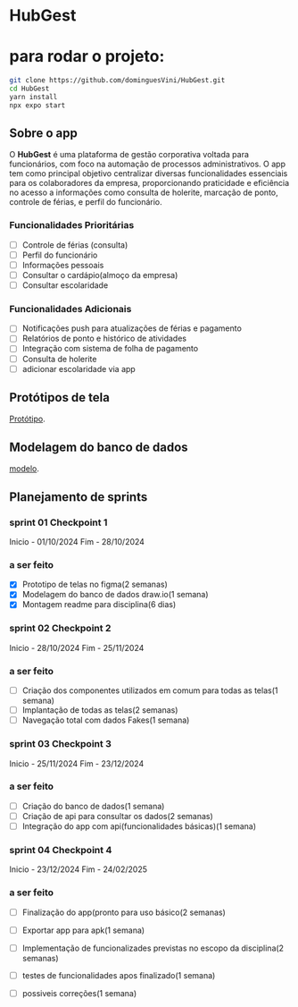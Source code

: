 # HubGest

# para rodar o projeto:

```bash
git clone https://github.com/dominguesVini/HubGest.git
cd HubGest
yarn install
npx expo start
```

## Sobre o app

O **HubGest** é uma plataforma de gestão corporativa voltada para funcionários, com foco na automação de processos administrativos. O app tem como principal objetivo centralizar diversas funcionalidades essenciais para os colaboradores da empresa, proporcionando praticidade e eficiência no acesso a informações como consulta de holerite, marcação de ponto, controle de férias, e perfil do funcionário.

### Funcionalidades Prioritárias
- [ ] Controle de férias (consulta)
- [ ] Perfil do funcionário
- [ ] Informações pessoais
- [ ] Consultar o cardápio(almoço da empresa)
- [ ] Consultar escolaridade

 ### Funcionalidades Adicionais
- [ ] Notificações push para atualizações de férias e pagamento
- [ ] Relatórios de ponto e histórico de atividades
- [ ] Integração com sistema de folha de pagamento
- [ ] Consulta de holerite
- [ ] adicionar escolaridade via app

 ## Protótipos de tela
  [Protótipo](https://www.figma.com/design/2txiHiHjIonf0DTWYvECnZ/HubGest?node-id=0-1&t=9h436KBo8HcvDBaT-1).

 ## Modelagem do banco de dados
 [modelo](https://app.diagrams.net/?tags=%7B%7D&lightbox=1&highlight=0000ff&edit=_blank&layers=1&nav=1&title=Diagrama%20sem%20nome.drawio#R%3Cmxfile%3E%3Cdiagram%20name%3D%22Page-1%22%20id%3D%222ca16b54-16f6-2749-3443-fa8db7711227%22%3E7Vxtc6M2EP41nmk%2F%2BAaE45CPiZ1c22tnbu567V2%2FdGRYY%2FUw4oRInPv1XWHxTs7YCTaeMPlgtHph9azY3UeCjKzZevNW0HD1B3fBHxHD3Yys%2BYgQYliX%2BKMkj1uJeWVqiSeYq2W54CP7DlpoaGnMXIhKDSXnvmRhWejwIABHlmRUCP5QbrbkfvmuIfWgJvjoUL8u%2FZu5cqWlpmHkFb8A81b61vaFrlhQ56sneBzo%2BwU8gG3NmqbD6KbRirr8oSCybkfWTHAut1frzQx8hWuK2Lbf3RO1mcoCAtmmAwHXIrA0CL1cTnAKYz3CPfVjDcOITH0c68Zl90ph%2BajxmX6LlZY3C74ZR%2Bw7C7yRdb3gwgUxRhnWPGxRu04Qu1BNC8Bcj4gFE%2FWHFSF13e0AJFQ989HxylO%2FcRRTwXiqDM4o0WdbmUolXaByTUrWVFnyQCq1QQlhXbmn4SBMmVKFcUitVRRSp9rKqOufqbjg%2BEBUhaImcVPJ%2B3eFOefiesNUsqgNtqMjcz%2BVwcUpBc0orpiEsZoxJAY0QgGN1sJfNO9VWYftsPqeuDw7mZYS1tH8Ab5378zuAZ4DPpKSrvGp5Orp69Hsre5nfxugTwCnXzPHX7oO8SJYRGFzuVNYIJLo%2BmfsnvmJvxXOioqfTOPn%2FuBz2MQO7iioQ2dcDGgkEhryCN0FrhGVUWDeA4n3fJ1gYKCNfVpaGtbrXRoBX0PpKXnNj4lk98MTgjkbBCtaWBRWYVHkg%2FncYwqjSqTLetmvdyEdq2MjFErYRAyUfMtpUjkpJebkHoRkSFmvfeYFKJJcWZTqkg9L1Ytjq6Wf0MwlQ%2Fpn3azkGn%2FmJl4mdAwUHTTUMkr5qCo4fM0cfe3TBfg3GX%2BbcR8jtTVPqC12k4J%2FzViyGlbxqzu6Zr5i%2F3%2BBcGlAtVgzfZOoMuqTjoWMwaVgL51swELN1LFhscwgKDLclLIiFLApiDTjfQvoLqVAbA1de6XJt96YGE9SRv%2BQ03xiadmqwPDJRAup3lrwsrFzjo0Xmma3pNzW8yh34vwy1k2M7ROdEl681Jw3ramQcCPn4WmLnI1jQRHyGr%2BDLKPP1ulBdLyuXZGXq1qk5mfOy%2FfiPx3SV%2BbOmEtd6EKLg52niItBa2cmc7BiuzKqeA2iE%2FscjMyCMpGo1ARO78KuA2H7NKK32cAQm08em82GWGzaDbHYfIlYbC0%2Bf3gcb25%2B%2B9MMvX9mc%2FuTtxxne%2FO5KcH14KMuciFX3OMB9W9zacVUeZvfubJ6Avt%2FIOWjBpjGkpdtDRsmP%2Bvu6vqLun5zoUvzTaFq%2FpgWApzv53QAVdj2Sna4k3LeLymlHbcTVLN68txAiyIeCweeyFwm%2BlSGCg%2FkE22eMLcAX1G38v1fNK2anF9a5Za2iYfUandKs%2BfG%2BvEij9qjqSj30oF8CEzHDExTq8oa1aPVhjVOuyCN9vl5tyUIhhgMfq2FX7vTWJ2WMGbnwt051l3bu99iFjG1xztXy8KlEnri4HPNrmVVtf7RMx44EEVNMPZY1zqwJ1YNVaG%2FBsxh%2FC3%2Fzvun2x1bNyiWD%2BWiT3meZxlyjmPmHFZ1p3pq1nOOZnZ81RU7tk5KjjNC%2FKXIh3tJjnHZ7GbH1pHYcaMpp%2Beyz9GhRRqBmZxqzyLV8JzSekefKgxp%2Fe6EursTmH3S%2BveUdUItWipQeX1l2tWZz94pVLwsqEUO0GrIjo6aHZFydpR9OLArObq66CignuGWc5j4gsF3vwqvOfinPf1TzRk1uKynd4wr7omQNy3Z22VX5C2lj31I%2BclhZ5vdsLdmtNqcb5JTMjjzDCOOE4toON1sRxe2UPXsWLMQhS57k7tLFvIUriFGnk2MtCtBckzslkm83VmMnD7Pp3b2CaxD0XTh8A3sj11mBlKPvKZyTh9gCegeiv7JOtHbrkzCuoBT92%2Ff7v9x5H3lnZn%2BbBKpc7YCeIedAA5B5phB5oLUY0q2WVQ6NSOdBZXL%2FhybpTWdnrXYLaiTfVLqZJ8hFX5jYHZSosOmNRn9mBAnpfcgGOIG4vhWPtkLwGd4lgaRw30qklOif1%2FoX568DqrcRb6317dVXVH1u3ektRLPfF9vyEr2zEqedXw1savUt%2B2nL51R38zn9yAmXraPiYZdiYmTbM%2F4BDGx4SWTk8XEZiuf4StcaGRSNjK5sk9oZOt0RsZi%2Fv%2FhkrrCP%2BCzbv8H%3C%2Fdiagram%3E%3C%2Fmxfile%3E).

##  Planejamento de sprints

### sprint 01 Checkpoint 1
   Inicio - 01/10/2024
   Fim    - 28/10/2024
   ### a ser feito
   - [X] Prototipo de telas no figma(2 semanas)
   - [X] Modelagem do banco de dados draw.io(1 semana)
   - [X] Montagem readme para disciplina(6 dias)
         
### sprint 02 Checkpoint 2
   Inicio - 28/10/2024
   Fim    - 25/11/2024
   ### a ser feito
   - [ ] Criação dos componentes utilizados em comum para todas as telas(1 semana)
   - [ ] Implantação de todas as telas(2 semanas)
   - [ ] Navegação total com dados Fakes(1 semana)
         
### sprint 03 Checkpoint 3
   Inicio - 25/11/2024
   Fim    - 23/12/2024
   ### a ser feito
   - [ ] Criação do banco de dados(1 semana)
   - [ ] Criação de api para consultar os dados(2 semanas)
   - [ ] Integração do app com api(funcionalidades básicas)(1 semana)
         
### sprint 04 Checkpoint 4
   Inicio - 23/12/2024
   Fim    - 24/02/2025
   ### a ser feito
   - [ ] Finalização do app(pronto para uso básico(2 semanas) 
   - [ ] Exportar app para apk(1 semana)
   - [ ] Implementação de funcionalizades previstas no escopo da disciplina(2 semanas)
   - [ ] testes de funcionalidades apos finalizado(1 semana)
   - [ ] possiveis correções(1 semana)
 


